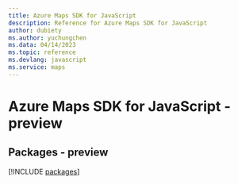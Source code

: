 ```yaml
---
title: Azure Maps SDK for JavaScript
description: Reference for Azure Maps SDK for JavaScript
author: dubiety
ms.author: yuchungchen
ms.data: 04/14/2023
ms.topic: reference
ms.devlang: javascript
ms.service: maps
---
```

# Azure Maps SDK for JavaScript - preview
## Packages - preview
[!INCLUDE [packages](maps-index.md)]